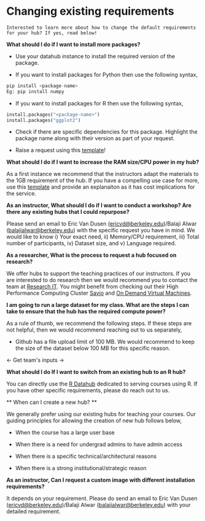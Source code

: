# Changing existing requirements

```{note}
Interested to learn more about how to change the default requirements for your hub? If yes, read below!

```

**What should I do if I want to install more packages?**

- Use your datahub instance to install the required version of the package. 

- If you want to install packages for Python then use the following syntax,

```python
pip install <package-name>
Eg: pip install numpy
```

- If you want to install packages for R then  use the following syntax,

```python
install.packages("<package-name>")
install.packages("ggplot2")
```
- Check if there are specific dependencies for this package. Highlight the  package name along with their version as part of your request. 

- Raise a request using this [template](https://github.com/berkeley-dsep-infra/datahub/issues/new?assignees=&labels=support&template=datahub-package-addition---change-request.md&title=Request+python+package+X+for+class+Y)!

**What should I do if I want to increase the RAM size/CPU power in my hub?**

As a first instance we recommend that the instructors adapt the materials to the 1GB requirement of the hub. If you have a compelling use case for more, use this [template](https://github.com/berkeley-dsep-infra/datahub/issues/new?assignees=&labels=support&template=higher-resources.md&title=Request+more+RAM+for+class+X) and provide an explanaiton as it has cost implications for the service.

**As an instructor, What should I do if I want to conduct a workshop? Are there any existing hubs that I could repurpose?**

Please send an email to Eric Van Dusen (ericvd@berkeley.edu)/Balaji Alwar (balajialwar@berkeley.edu) with the specific request you have in mind. We would like to know i) Your exact need, ii) Memory/CPU requirement, iii) Total number of participants, iv) Dataset size, and v) Language required.

**As a researcher, What is the process to request a hub focused on research?**

We offer hubs to support the teaching practices of our instructors. If you are interested to do research then we would recommend you to contact the team at [Research IT](https://research-it.berkeley.edu/). You might benefit from checking out their High Performance Computing Cluster [Savio](https://research-it.berkeley.edu/services-projects/high-performance-computing-savio) and [On Demand Virtual Machines](https://research-it.berkeley.edu/services-projects/aeod-virtual-machines). 

**I am going to run a large dataset for my class. What are the steps I can take to ensure that the hub has the required compute power?**

As a rule of thumb, we recommend the following steps. If these steps are not helpful, then we would recommend reaching out to us separately,

- Github has a file upload limit of 100 MB. We would recommend to keep the size of the dataset below 100 MB for this specific reason. 
 
<- Get team's inputs ->

**What should I do If I want to switch from an existing hub to an R hub?**

You can directly use the [R Datahub](http://r.datahub.berkeley.edu/) dedicated to serving courses using R. If you have other specific requirements, please do reach out to us.

** When can I create a new hub? **

We generally prefer using our existing hubs for teaching your courses. Our guiding principles for allowing the creation of new hub follows below,

- When the course has a large user base

- When there is a need for undergrad admins to have admin access

- When there is a specific technical/architectural reasons

- When there is a strong institutional/strategic reason

**As an instructor, Can I request a custom image with different installation requirements?**

It depends on your requirement. Please do send an email to Eric Van Dusen (ericvd@berkeley.edu)/Balaji Alwar (balajialwar@berkeley.edu) with your detailed requirement.